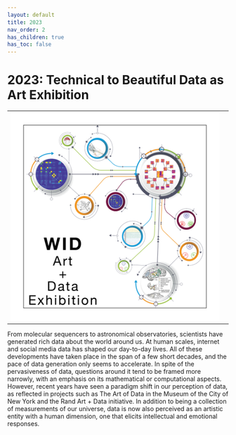 ```yaml
---
layout: default
title: 2023
nav_order: 2
has_children: true
has_toc: false
---
```


# 2023: Technical to Beautiful Data as Art Exhibition

<table class="wide">
<tr>
  <td class="left">
    <a href="Data+Art">
        <img src="../../assets/pics/TitleFig2.png" alt="diversity" title="Data+Art Exhibition"/>
    </a>
  </td>
  <td class="right">

  </td>
</tr>
</table>


From molecular sequencers to astronomical observatories, scientists have generated rich data about the world around us. At human scales, internet and social media data has shaped our day-to-day lives. All of these developments have taken place in the span of a few short decades, and the pace of data generation only seems to accelerate. In spite of the pervasiveness of data, questions around it tend to be framed more narrowly, with an emphasis on its mathematical or computational aspects. However, recent years have seen a paradigm shift in our perception of data, as reflected in projects such as The Art of Data in the Museum of the City of New York and the Rand Art + Data initiative. In addition to being a collection of measurements of our universe, data is now also perceived as an artistic entity with a human dimension, one that elicits intellectual and emotional responses. 
